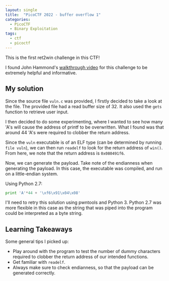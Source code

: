 ```yaml
---
layout: single
title:  "PicoCTF 2022 - buffer overflow 1"
categories: 
  - PicoCTF
  - Binary Exploitation
tags:
  - ctf
  - picoctf
---
```


This is the first ret2win challenge in this CTF!

I found John Hammond's [walkthrough video](https://www.youtube.com/watch?v=k4hqdVo3cqk&list=PL1H1sBF1VAKUbRWMCzEBi61Z_7um7V5Sd&index=31&pp=iAQB) for this challenge to be extremely helpful and informative.

## My solution
Since the source file `vuln.c` was provided, I firstly decided to take a look at the file. The provided file had a read buffer size of 32. It also used the `gets` function to retrieve user input.

I then decided to do some experimenting, where I wanted to see how many 'A's will cause the address of printf to be overwritten. What I found was that around 44 'A's were required to clobber the return address.

Since the `vuln` executable is of an ELF type (can be determined by running `file vuln`), we can then run `readelf` to look for the return address of `win()`. From here, we note that the return address is `0x080491f6`.

Now, we can generate the payload. Take note of the endianness when generating the payload. In this case, the executable was compiled, and run on a little-endian system.

Using Python 2.7: 
```python
print 'A'*44 + '\xf6\x91\x04\x08' 
```
I'll need to retry this solution using pwntools and Python 3. Python 2.7 was
more flexible in this case as the string that was piped into the program could
be interpreted as a byte string.


## Learning Takeaways
Some general tips I picked up:
- Play around with the program to test the number of dummy characters required to clobber the return address of our intended functions.
- Get familiar with `readelf`.
- Always make sure to check endianness, so that the payload can be generated correctly.
